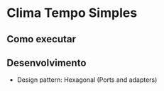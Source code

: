 # Clima Tempo Simples

## Como executar

<!-- TODO: elaborar. -->

## Desenvolvimento

- Design pattern: Hexagonal (Ports and adapters)
